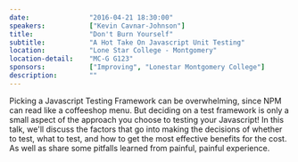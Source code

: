```yaml
---
date:               "2016-04-21 18:30:00"
speakers:           ["Kevin Cavnar-Johnson"]
title:              "Don't Burn Yourself"
subtitle:           "A Hot Take On Javascript Unit Testing"
location:           "Lone Star College - Montgomery"
location-detail:    "MC-G G123"
sponsors:           ["Improving", "Lonestar Montgomery College"]
description:        ""
---
```

Picking a Javascript Testing Framework can be overwhelming, since NPM can read like a coffeeshop menu.
But deciding on a test framework is only a small aspect of the approach you choose to testing your Javascript!
In this talk, we'll discuss the factors that go into making the decisions of whether to test, what to test,
and how to get the most effective benefits for the cost.  As well as share some pitfalls learned from painful,
painful experience.
